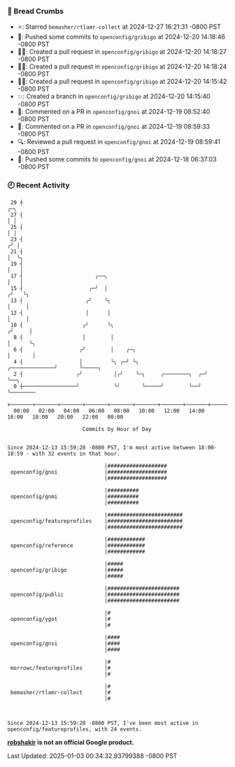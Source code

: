 ### 🍞 Bread Crumbs

 * ⭐️: Starred `bemasher/rtlamr-collect` at 2024-12-27 16:21:31 -0800 PST
 * 🚢: Pushed some commits to `openconfig/gribigo` at 2024-12-20 14:18:46 -0800 PST
 * ✍🏼: Created a pull request in `openconfig/gribigo` at 2024-12-20 14:18:27 -0800 PST
 * ✍🏼: Created a pull request in `openconfig/gribigo` at 2024-12-20 14:18:24 -0800 PST
 * ✍🏼: Created a pull request in `openconfig/gribigo` at 2024-12-20 14:15:42 -0800 PST
 * 💥: Created a branch in `openconfig/gribigo` at 2024-12-20 14:15:40 -0800 PST
 * 💬: Commented on a PR in  `openconfig/gnoi` at 2024-12-19 08:52:40 -0800 PST
 * 💬: Commented on a PR in  `openconfig/gnoi` at 2024-12-19 08:59:33 -0800 PST
 * 🔍: Reviewed a pull request in  `openconfig/gnoi` at 2024-12-19 08:59:41 -0800 PST
 * 🚢: Pushed some commits to `openconfig/gnoi` at 2024-12-18 06:37:03 -0800 PST

### 🕘 Recent Activity
```
 29 ┼                                                                            ╭─╮
 27 ┤                                                                            │ │
 25 ┤                                                                            │ │
 23 ┤                                                                           ╭╯ │
 21 ┤                                                                           │  ╰╮
 19 ┤                                                                           │   │
 17 ┤                       ╭──╮                                                │   │
 15 ┤                     ╭─╯  │                                               ╭╯   ╰╮
 13 ┤                    ╭╯    ╰╮                                              │     │
 12 ┤                    │      │                                              │     │
 10 ┤                   ╭╯      ╰╮                                            ╭╯     │
  8 ┤                   │        │                                            │      ╰╮
  6 ┤                  ╭╯        │    ╭─╮                                     │       │
  4 ┤                  │         ╰╮ ╭─╯ ╰╮                     ╭──────────────╯       ╰─────╮
  2 ┤                 ╭╯          │╭╯    ╰─╮     ╭────────╮  ╭─╯                            ╰──╮
  0 ┼─────────────────╯           ╰╯       ╰─────╯        ╰──╯                                 ╰────────
    +───────+───────+───────+───────+───────+───────+───────+───────+───────+───────+───────+───────+────
  00:00   02:00   04:00   06:00   08:00   10:00   12:00   14:00   16:00   18:00   20:00   22:00   00:00   

						Commits by Hour of Day


Since 2024-12-13 15:59:28 -0800 PST, I'm most active between 18:00-18:59 - with 32 events in that hour.

```



```
                               |###################
 openconfig/gnoi               |###################
                               |###################

                               |##########
 openconfig/gnmi               |##########
                               |##########

                               |########################
 openconfig/featureprofiles    |########################
                               |########################

                               |############
 openconfig/reference          |############
                               |############

                               |#####
 openconfig/gribigo            |#####
                               |#####

                               |#######################
 openconfig/public             |#######################
                               |#######################

                               |#
 openconfig/ygot               |#
                               |#

                               |####
 openconfig/gnsi               |####
                               |####

                               |#
 morrowc/featureprofiles       |#
                               |#

                               |#
 bemasher/rtlamr-collect       |#
                               |#



Since 2024-12-13 15:59:28 -0800 PST, I've been most active in openconfig/featureprofiles, with 24 events.

```
**[robshakir](mailto:robjs@google.com) is not an official Google product.**  


Last Updated: 2025-01-03 00:34:32.93799388 -0800 PST
